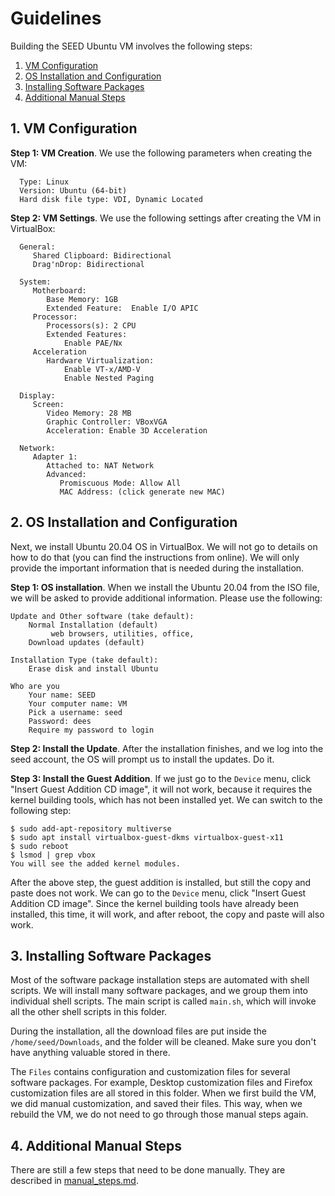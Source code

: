 # Guidelines 

Building the SEED Ubuntu VM involves the following steps:

1. [VM Configuration](#1_-vm-configuration)
1. [OS Installation and Configuration](#2_-os-installation-and-configuration)
1. [Installing Software Packages](#3_-installing-software-packages)
1. [Additional Manual Steps](#4_-additional-manual-steps)


## 1. VM Configuration

**Step 1: VM Creation**. We use the following 
parameters when creating the VM:
```
  Type: Linux
  Version: Ubuntu (64-bit)
  Hard disk file type: VDI, Dynamic Located
```

**Step 2: VM Settings**.
We use the following settings after creating the VM in 
VirtualBox:

```
  General:
     Shared Clipboard: Bidirectional
     Drag'nDrop: Bidirectional

  System:
     Motherboard:
        Base Memory: 1GB
        Extended Feature:  Enable I/O APIC
     Processor:
        Processors(s): 2 CPU
        Extended Features:
            Enable PAE/Nx
     Acceleration
        Hardware Virtualization:
            Enable VT-x/AMD-V
            Enable Nested Paging

  Display:
     Screen:
        Video Memory: 28 MB
        Graphic Controller: VBoxVGA
        Acceleration: Enable 3D Acceleration

  Network:
     Adapter 1:
        Attached to: NAT Network
        Advanced:
           Promiscuous Mode: Allow All
           MAC Address: (click generate new MAC)
```

## 2. OS Installation and Configuration

Next, we install Ubuntu 20.04 OS in VirtualBox. We will 
not go to details on how to do that (you can find the 
instructions from online). We will only provide 
the important information that is needed during the 
installation.

**Step 1: OS installation**. 
When we install the Ubuntu 20.04 from the ISO file, 
we will be asked to provide additional information. 
Please use the following:

```
Update and Other software (take default):
    Normal Installation (default)
         web browsers, utilities, office,
    Download updates (default)

Installation Type (take default):
    Erase disk and install Ubuntu

Who are you
    Your name: SEED
    Your computer name: VM
    Pick a username: seed
    Password: dees
    Require my password to login
```

**Step 2: Install the Update**.
After the installation finishes, and we 
log into the seed account, the OS will prompt us to 
install the updates. Do it.

**Step 3: Install the Guest Addition**.
If we just go to the ```Device``` menu, click "Insert Guest Addition CD image",
it will not work, because it requires the kernel building tools, which
has not been installed yet. We can switch to the following step:

```
$ sudo add-apt-repository multiverse
$ sudo apt install virtualbox-guest-dkms virtualbox-guest-x11
$ sudo reboot
$ lsmod | grep vbox
You will see the added kernel modules.
```

After the above step, the guest addition is installed, 
but still the copy and paste does not work. We can go
to the ```Device``` menu, click "Insert Guest Addition CD image".
Since the kernel building tools have already been installed, 
this time, it will work, and after reboot, the copy and paste 
will also work.


## 3. Installing Software Packages 

Most of the software package installation steps are automated with shell
scripts. We will install many software packages, and we group them
into individual shell scripts. The main script is called ```main.sh```, 
which will invoke all the other shell scripts in this folder. 

During the installation, all the download files are put inside the 
```/home/seed/Downloads```, and the folder will be cleaned. 
Make sure you don't have anything valuable stored in there.

The ```Files``` contains configuration and customization
files for several software packages. For example,
Desktop customization files and Firefox customization
files are all stored in this folder. When we first 
build the VM, we did manual customization, and saved 
their files. This way, when we rebuild the VM, we 
do not need to go through those manual steps again. 

## 4. Additional Manual Steps 

There are still a few steps that need to be done manually. They 
are described in [manual_steps.md](../doc/manual_steps.md).
